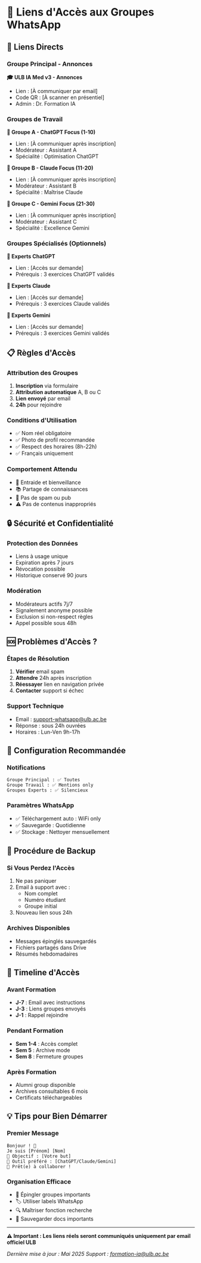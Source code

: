 # 📱 Liens d'Accès aux Groupes WhatsApp

## 🔗 Liens Directs

### Groupe Principal - Annonces
**🎓 ULB IA Med v3 - Annonces**
- Lien : [À communiquer par email]
- Code QR : [À scanner en présentiel]
- Admin : Dr. Formation IA

### Groupes de Travail

**👥 Groupe A - ChatGPT Focus (1-10)**
- Lien : [À communiquer après inscription]
- Modérateur : Assistant A
- Spécialité : Optimisation ChatGPT

**👥 Groupe B - Claude Focus (11-20)**
- Lien : [À communiquer après inscription]
- Modérateur : Assistant B
- Spécialité : Maîtrise Claude

**👥 Groupe C - Gemini Focus (21-30)**
- Lien : [À communiquer après inscription]
- Modérateur : Assistant C
- Spécialité : Excellence Gemini

### Groupes Spécialisés (Optionnels)

**🤖 Experts ChatGPT**
- Lien : [Accès sur demande]
- Prérequis : 3 exercices ChatGPT validés

**🧠 Experts Claude**
- Lien : [Accès sur demande]
- Prérequis : 3 exercices Claude validés

**🔮 Experts Gemini**
- Lien : [Accès sur demande]
- Prérequis : 3 exercices Gemini validés

## 📋 Règles d'Accès

### Attribution des Groupes
1. **Inscription** via formulaire
2. **Attribution automatique** A, B ou C
3. **Lien envoyé** par email
4. **24h** pour rejoindre

### Conditions d'Utilisation
- ✅ Nom réel obligatoire
- ✅ Photo de profil recommandée
- ✅ Respect des horaires (8h-22h)
- ✅ Français uniquement

### Comportement Attendu
- 🤝 Entraide et bienveillance
- 📚 Partage de connaissances
- 🚫 Pas de spam ou pub
- ⚠️ Pas de contenus inappropriés

## 🔒 Sécurité et Confidentialité

### Protection des Données
- Liens à usage unique
- Expiration après 7 jours
- Révocation possible
- Historique conservé 90 jours

### Modération
- Modérateurs actifs 7j/7
- Signalement anonyme possible
- Exclusion si non-respect règles
- Appel possible sous 48h

## 🆘 Problèmes d'Accès ?

### Étapes de Résolution
1. **Vérifier** email spam
2. **Attendre** 24h après inscription
3. **Réessayer** lien en navigation privée
4. **Contacter** support si échec

### Support Technique
- Email : support-whatsapp@ulb.ac.be
- Réponse : sous 24h ouvrées
- Horaires : Lun-Ven 9h-17h

## 📱 Configuration Recommandée

### Notifications
```
Groupe Principal : ✅ Toutes
Groupe Travail : ✅ Mentions only
Groupes Experts : ✅ Silencieux
```

### Paramètres WhatsApp
- ✅ Téléchargement auto : WiFi only
- ✅ Sauvegarde : Quotidienne
- ✅ Stockage : Nettoyer mensuellement

## 🔄 Procédure de Backup

### Si Vous Perdez l'Accès
1. Ne pas paniquer
2. Email à support avec :
   - Nom complet
   - Numéro étudiant
   - Groupe initial
3. Nouveau lien sous 24h

### Archives Disponibles
- Messages épinglés sauvegardés
- Fichiers partagés dans Drive
- Résumés hebdomadaires

## 📅 Timeline d'Accès

### Avant Formation
- **J-7** : Email avec instructions
- **J-3** : Liens groupes envoyés
- **J-1** : Rappel rejoindre

### Pendant Formation
- **Sem 1-4** : Accès complet
- **Sem 5** : Archive mode
- **Sem 8** : Fermeture groupes

### Après Formation
- Alumni group disponible
- Archives consultables 6 mois
- Certificats téléchargeables

## 💡 Tips pour Bien Démarrer

### Premier Message
```
Bonjour ! 👋
Je suis [Prénom] [Nom]
🎯 Objectif : [Votre but]
🤖 Outil préféré : [ChatGPT/Claude/Gemini]
💪 Prêt(e) à collaborer !
```

### Organisation Efficace
- 📌 Épingler groupes importants
- 🏷️ Utiliser labels WhatsApp
- 🔍 Maîtriser fonction recherche
- 📎 Sauvegarder docs importants

---

**⚠️ Important : Les liens réels seront communiqués uniquement par email officiel ULB**

*Dernière mise à jour : Mai 2025*
*Support : formation-ia@ulb.ac.be*